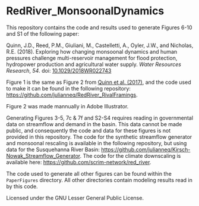 # RedRiver_MonsoonalDynamics

This repository contains the code and results used to generate Figures 6-10 and S1 of the following paper:

Quinn, J.D., Reed, P.M., Giuliani, M., Castelletti, A., Oyler, J.W., and Nicholas, R.E. (2018). Exploring how changing monsoonal dynamics and human pressures challenge multi-reservoir management for flood protection, hydropower production and agricultural water supply. *Water Resources Research*, *54*. doi: [10.1029/2018WR022743](https://doi.org/10.1029/2018WR022743)

Figure 1 is the same as Figure 2 from [Quinn et al. (2017)](http://onlinelibrary.wiley.com/doi/10.1002/2017WR020524/full), and the code used to make it can be found in the following repository: https://github.com/julianneq/RedRiver_RivalFramings.

Figure 2 was made mannually in Adobe Illustrator.

Generating Figures 3-5, 7c & 7f and S2-S4 requires reading in governmental data on streamflow and demand in the basin. This data cannot be made public, and consequently the code and data for these figures is not provided in this repository. The code for the synthetic streamflow generator and monsoonal rescaling is available in the following repository, but using data for the Susquehanna River Basin: https://github.com/julianneq/Kirsch-Nowak_Streamflow_Generator. The code for the climate downscaling is available here: https://github.com/scrim-network/red_river.

The code used to generate all other figures can be found within the `PaperFigures` directory. All other directories contain modeling results read in by this code.

Licensed under the GNU Lesser General Public License.
